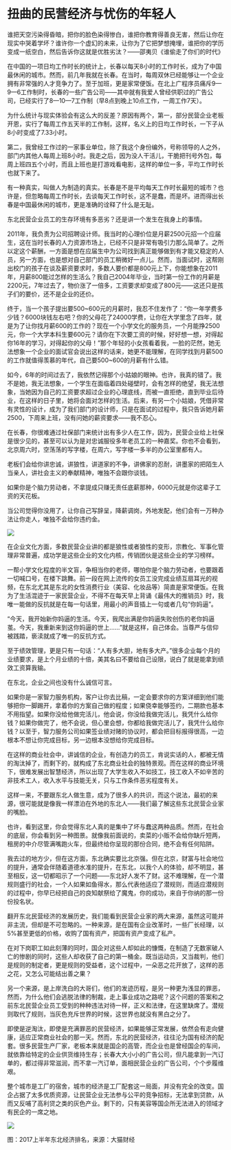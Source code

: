 
# 扭曲的民营经济与忧伤的年轻人



谁把天空污染得昏暗，把你的脸色染得惨白，谁把你教育得善良无害，然后让你在现实中哭着学坏？谁许你一个虚幻的未来，让你为了它把梦想掩埋，谁把你的学历变成一纸空白，然后告诉你这就是优胜劣汰？——邵夷贝《谁偷走了你们的时代》



在中国的一项日均工作时长的统计上，长春以每天8小时的工作时长，成为了中国最休闲的城市。然而，前几年我就在长春。在当时，每周双休已经能够让一个企业拥有非常强的人才竞争力了。至于加班，更是家常便饭。在北上广程序员痛斥9—9—6工作制时，长春的一些广告公司——其中就有我爱人曾经供职过的广告公司，已经实行了8—10—7工作制（早8点到晚上10点工作，一周工作7天）。



为什么统计与现实体验会有这么大的反差？原因有两个，第一，部分民营企业老板开恩，实行了每周工作五天半的工作制，这样，名义上的日均工作时长，一下子从8小时变成了7.33小时。



第二，我曾经工作过的一家事业单位，除了我这个身份编外，号称领导的人之外，部门内其他人每周上班8小时。我走之后，因为没人干活儿，干脆把刊号外包，每周上班四五个小时，而且上班也是打游戏看电影，这样的单位一多，平均工作时长也就下来了。



有一种真实，叫做人为制造的真实。长春是不是平均每天工作时长最短的城市？也许是，但忽略每周工作时长，去谈每天工作时长，这不是蠢，而是坏。进而得出长春是中国最休闲的城市，更是准确的诠释了什么是无耻。



东北民营企业员工的生存环境有多恶劣？还是讲一个发生在我身上的事情。



2011年，我负责为公司招聘设计师。我当时的心理价位是月薪2500元招一个应届生，这在当时长春的人力资源市场上，已经不只是非常有吸引力那么简单了。之所以定这个薪酬，一方面是想在应届生中为公司找到真正能够做到有才能又稳定的人员，另一方面，也是想对自己部门的员工稍微好一点儿。然而，当面试时，这帮刚出校门的孩子在谈及薪资要求时，多数人要价都是800元上下，你能想象在2011年，月薪800能过怎样的生活么？我自己2004年毕业，当时第一份工作的月薪是2200元，7年过去了，物价涨了一倍多，工资要求却变成了800元——这还只是孩子们的要价，还不是企业的还价。



终于，当一个孩子提出要500~600元的月薪时，我忍不住发作了：“你一年学费多少钱？6000块钱左右吧？你的父母花了24000学费，让你在大学里念了四年，就是为了让你找月薪600的工作的？现在一个小学文化的服务员，一个月能挣2500元，你一个大学本科生要600元？请你在下次要工资的时候，好好想一想，对得起你16年的学习，对得起你的父母！”那个年轻的小女孩看着我，一脸的茫然，她无法想象一个企业的面试官会说出这样的话来，她更不能理解，在同学找到月薪500的工作就值得羡慕的年代，自己要500~600的月薪有什么错。



如今，6年的时间过去了，我依然记得那个小姑娘的眼神。也许，我真的错了。我不是她，我无法想象，一个学生在面临着四处碰壁时，会有怎样的绝望，我无法想象，当她因为自己的工资要求超过企业的心理底线，而被一直拒绝，直到毕业后待业，在这样的日子里，她将会面对怎样的生活。后来，有另一个小姑娘，凭借非常有灵性的设计，成为了我们部门的设计师，只是在面试的过程中，我只告诉她月薪2500，下周来上班，没有问她的薪资要求——我不忍心。



在长春，你很难通过社保部门来统计出有多少人在工作，因为，民营企业给上社保是很少见的，甚至可以认为是对忠诚服役多年老员工的一种嘉奖。你也不会看到，北京周六时，空荡荡的写字楼，在周六，写字楼一多半的办公室里都有人。



老板们会给你讲忠诚，讲狼性，讲道家的不争，讲佛家的忍耐，讲墨家的把陌生人当亲人，讲社会主义的奉献精神，唯独不会跟你谈钱。



如果你是个脑力劳动者，不拿提成只赚无责任底薪那种，6000元就是你这辈子工资的天花板。



当公司觉得你没用了，让你自己写辞呈，降薪调岗，外地发配，他们会有一万种办法让你走人，唯独不会给你违约金。

![](https://img.huxiucdn.com/article/cover/201801/17/152654382778.jpg)





在企业文化方面，多数民营企业讲的都是狼性或者狼性的变形，宗教化、军事化管理非常普遍，成功学是这些企业的文化内核，传销团伙是这些企业的学习榜样。



一帮小学文化程度的半文盲，争相当你的老师，哪怕你是个脑力劳动者，也要跟着一切喊口号，在楼下跳舞。前一段在网上流传的女员工没完成业绩互扇耳光的视频，在东北尤其是东北的女性消费行业（美容、化妆品等）简直是家常便饭。在我为了生活混迹于一家民营企业，不得不在每天早上背诵《最伟大的推销员》时，我唯一能做的反抗就是在每一句话里，用最小的声音插上一句或者几句“你妈逼”。



 “今天，我开始新你妈逼的生活。今天，我爬出满是你妈逼失败创伤的老你妈逼茧。今天，我重新来到这你妈逼的世上……”就是这样，自己体会。当尊严与信仰被践踏，亵渎就成了唯一的反抗方式。



至于绩效管理，更是只有一句话：“人有多大胆，地有多大产。”很多企业每个月的业绩要求，是上个月业绩的十倍，美其名曰不要给自己设限，说白了就是能拿到绩效工资算我输。



在东北，企业之间也没有什么诚信可言。



如果你是一家智力服务机构，客户让你去比稿，一定会要求你的方案详细到他们能够把你一脚踢开，拿着你的方案自己做的程度；如果侥幸能够签约，二期款也基本不用指望。如果你没给他做完活儿，他会说，你没给我做完活儿，我凭什么给你钱？如果你做完了，他不会说，但心里会想，你都给我做完活儿了，我凭什么给你钱？以至于，智力服务公司如果签业绩对赌的协议时，都会把目标报得很高，一边根本不想让你完成目标，另一边根本没想给你完成目标。



在这样的商业社会中，讲诚信的企业，有创造力的员工，肯说实话的人，都被无情的淘汰掉了，而剩下的，就构成了东北商业社会的独特景观。而在这样的商业环境下，很难发展出智慧经济，所以出现了大学生收入不如技工，技工收入不如辛苦的非技术工人，收入水平与技能无关，只与工作条件恶劣程度有关。



这样一来，不要跟东北人做生意，成为了很多人的共识，而这个说法，最初的来源，很可能就是像我一样漂泊在外地的东北人——我们最了解这些东北民营企业家的嘴脸。



也许，看到这里，你会觉得东北人真的是集中了坏与蠢这两种品质。然而，在社会的底层，你会看到另一种图景。就像我前面说的，卖菜的小贩不会给你缺斤短两，租房的中介尽管满嘴跑火车，但最终给你呈现的那份合同，绝不会有任何陷阱。



我去过的地方少，但在这方面，东北确实要比北京强。但在北京，财富与社会地位的提升，通常会伴随着道德水准的提升，在东北，以我个人的体验，却不明显，甚至相反，这一切都昭示了一个问题——东北好人发不了财。这不难理解，在一个潜规则盛行的社会，一个人如果如鱼得水，那么代表他适应了潜规则，而适应潜规则的过程中，你早已经把自己的良知献祭给了魔鬼，你的成功，来自于你纳的那一份份投名状。



翻开东北民营经济的发展历史，我们能看到民营企业家的两大来源，虽然这可能并非主流，但却是不可忽略的。一种来源，是在国有企业改革时，一些厂长经理，以5%甚至更低的价格，收购了国有资产，把国有资产变成了私产。



在对下岗职工如此刻薄的同时，国企对这些人却如此的慷慨，在制造了无数家破人亡的惨剧的同时，这些人却收获了自己的第一桶金。既当运动员，又当裁判，他们是规则的制定者，更是规则的受益者，这个过程中，一朵恶之花开放了，这样的恶之花，又怎么可能结出善之果？



另一个来源，是上岸洗白的大哥们，他们的发迹历程，是另一种更为浅显的罪恶，然而，为什么他们会逃脱法律的制裁，走上事业成功之路呢？这个问题的答案和之前东北民营企业员工受到的种种违法对待一样，正义和法律，在这里缺席了。潜规则取代了规则，当灰色充斥世界的时候，这世界也就没有黑白之分了。



即使是逆淘汰，即使是充满罪恶的民营经济，如果能够正常发展，依然会有走向健康，适应正常商业社会的那一天。然而，东北的民营经济，往往沦为国有经济的配套。很多民营生产厂家，老板本来就是国企的高管，而企业也是曾经国企的车间，就依靠给特定的企业供货维持生存；长春大大小小的广告公司，但凡能拿到一汽订单的，都过得非常滋润，而不拿一汽订单，面相民营企业的广告公司，个个步履维艰。



整个城市是工厂的宿舍，城市的经济是工厂配套这一局面，并没有完全的改变。国企占据了太多优质资源，让民营企业无法参与公平的竞争招标，无法拿到贷款，从而又反哺了高利贷之类的灰色产业。剩下的，只有美容等国企所无法进入的领域才有民企的一席之地。

![](https://img.huxiucdn.com/article/cover/201801/17/152654501746.jpg)



图：2017上半年东北经济排名，来源：大猫财经

